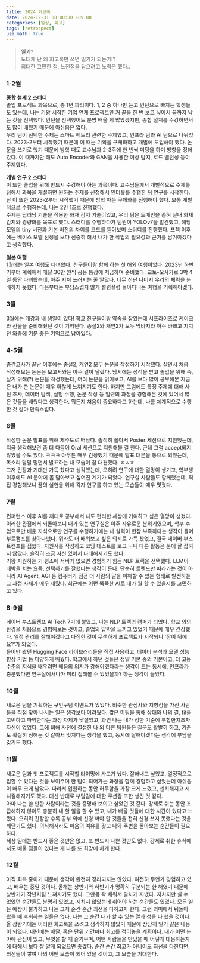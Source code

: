 ```yaml
---
title: 2024 회고록
date: 2024-12-31 00:00:00 +09:00
categories: [일상, 회고]
tags: [retrospect]
use_math: true
---
```

> **일기**?  
도대체 난 왜 회고록만 쓰면 일기가 되는가!?  
최대한 고민한 점, 느낀점을 담으려고 노력은 했다..

### 1-2월
**종합 설계 2 스터디**  
졸업 프로젝트 과목으로, 총 1년 짜리이다. 1, 2 중 하나만 듣고 인턴으로 빠지는 학생들도 있는데, 나는 기왕 시작한 기업 연계 프로젝트인 거 끝을 한 번 보고 싶어서 끝까지 남는 것을 선택했다. 인턴을 선택했어도 분명 배울 게 많았겠지만, 종합 설계를 수강하면서도 많이 배웠기 때문에 아쉬움은 없다.  
우리 팀이 선택한 주제는 스마트 팩토리 관련한 주제였고, 인프라 팀과 AI 팀으로 나뉘었다. 2023-2부터 시작했기 때문에 이 때는 기획을 구체화하고 개발에 도입해야 했다. 논문을 쓰기로 했기 때문에 방학 때도 교수님과 2-3주에 한 번씩 미팅을 하며 방향을 정해갔다. 이 때까지만 해도 Auto Encoder와 GAN을 사용한 이상 탐지, 로드 밸런싱 등이 주제였다.

**개별 연구 2 스터디**  
이 또한 졸업을 위해 반드시 수강해야 하는 과목이다. 교수님들께서 개별적으로 주제를 정해서 과목을 개설하면 원하는 주제를 신청해서 인터뷰를 수행한 뒤 연구를 시작한다. 난 이 또한 2023-2부터 시작했기 때문에 방학 때는 구체화를 진행해야 했다. 보통 개별적으로 수행하는데, 나는 2인 1조로 진행했다.  
주제는 딥러닝 기술을 적용한 화재 감지 기술이었고, 우리 팀은 도메인을 좁혀 실내 화재 감지와 경량화를 목표로 했다. 스터디를 수행하다가 팀원이 YOLOv7을 발견했고, 해당 모델의 tiny 버전과 기본 버전의 차이를 코드를 뜯어보며 스터디를 진행했다. 프젝 이후에는 베이스 모델 선정을 보다 신중히 해서 내가 한 작업의 필요성과 근거를 남겨야겠다고 생각했다.  

**일본 여행**  
1월에는 일본 여행도 다녀왔다. 친구들이랑 함께 하는 첫 해외 여행이었다. 2023년 하반기부터 계획해서 매달 30만 원씩 공용 통장에 저금하며 준비했다. 교토-오사카로 3박 4일 동안 다녀왔는데, 아주 지쳐 쓰러지는 줄 알았다. 너무 신난 나머지 우리의 체력을 분배하지 못했다. 다음부터는 부담스럽지 않게 설렁설렁 돌아다니는 여행을 기획해야겠다.

### 3월
3월에는 개강과 내 생일이 있다! 학교 친구들이랑 약속을 잡았는데 서프라이즈로 케이크와 선물을 준비해줬던 것이 기억난다. 종설2와 개연2가 모두 막바지라 아주 바쁘고 지치던 와중에 기분 좋은 기억으로 남아있다.

### 4-5월
중간고사가 끝난 이후에는 종설2, 개연2 모두 논문을 작성하기 시작했다. 살면서 처음 작성해보는 논문은 보고서와는 아주 결이 달랐다. 당시에는 성적을 받고 졸업을 위해 즉, 살기 위해(?) 논문을 작성했는데, 여러 논문을 읽어보고, AI를 보다 많이 공부해본 지금은 내가 쓴 논문이 매우 하찮게 느껴지기도 한다. 하지만 그럼에도 특정 주제에 대해 사전 조사, 데이터 탐색, 실험 수행, 논문 작성 등 일련의 과정을 경험해본 것에 있어서 많은 것들을 배웠다고 생각한다. 뭐든지 처음이 중요하다고 하는데, 나름 체계적으로 수행한 것 같아 만족스럽다.

### 6월
작성한 논문 발표를 위해 제주도로 떠났다. 솔직히 쫄아서 Poster 세션으로 지원했는데, 지금 생각해보면 좀 더 다듬어 Oral 세션으로 지원해볼 걸 한다. 근데 그럼 accept되지 않았을 수도 있다. ㅋㅋㅋ 아무튼 매우 긴장했기 때문에 발표 대본을 통으로 외웠는데, 목소리 달달 떨면서 발표하는 내 모습이 참 대견했다. ㅎㅅㅎ  
그저 긴장과 기대만 가득 찼다고 생각했는데, 오히려 연구에 대한 열망이 생기고, 학부생 이후에도 AI 분야에 몸 담아보고 싶어진 계기가 되었다. 연구실 사람들도 함께했는데, 직접 경험해보니 꿈의 실현을 위해 각자 연구를 하고 있는 모습들이 매우 멋졌다.

### 7월
컨퍼런스 이후 AI를 제대로 공부해서 나도 편리한 세상에 기여하고 싶은 열망이 생겼다. 이러한 관점에서 되돌아보니 내가 있는 연구실은 아주 자유로운 분위기였으며, 학부 수업으로만 배운 지식으로만 연구를 수행하기에는 내 실력이 한참 부족하다는 생각이 들어 부트캠프를 찾아다녔다. 뭐라도 더 배워보고 싶은 의지로 가득 찼었고, 결국 네이버 부스트캠프를 접했다. 지원서를 작성하고 코딩 테스트를 보고 나니 다른 활동은 눈에 잘 잡히지 않았다. 솔직히 조금 자신 있어서 나태해지기도 했다.  
기왕 지원하는 거 평소에 서버가 없으면 경험하기 힘든 NLP 트랙을 선택했다. LLM이 대박을 치는 요즘, 선택하기를 잘했다는 생각이 든다. 단순히 트렌드만 따라가는 것이 아니라 AI Agent, AGI 등 컴퓨터가 점점 더 사람의 말을 이해할 수 있는 형태로 발전하는 그 과정 자체가 매우 재밌다. 최근에는 이런 똑똑한 AI로 내가 뭘 할 수 있을지를 고민하고 있다.

### 8-9월
네이버 부스트캠프 AI Tech 7기에 붙었고, 나는 NLP 트랙의 캠퍼가 되었다. 학교 외의 환경을 처음으로 경험해보는 것이고, 졸업의 압박을 느끼고 있었기 때문에 매우 긴장했다. 일정 관리를 잘해야겠다고 다짐한 것이 무색하게 프로젝트가 시작되니 '잠이 뭐에요?'가 되었다.  
들어만 봤던 Hugging Face 라이브러리들을 직접 사용하고, 데이터 분석과 모델 성능 향상 기법 등 다양하게 배웠다. 학교에서 하던 것들은 정말 기본 중의 기본이고, 더 고등 수준의 지식을 배우려면 배움의 의지가 강해야겠다라는 생각이 드는 동시에, 인프라가 충분했다면 연구실에서나마 미리 접해볼 수 있었을까? 하는 생각이 들었다.

### 10월
새로운 팀을 기획하는 구인구팀 이벤트가 있었다. 비슷한 관심사와 지향점을 가진 사람들을 직접 찾아 나서는 일은 생각보다 어려웠다. 짧은 미팅을 통해 상대와 나의 결, fit을 고민하고 파악한다는 과정 자체가 낯설었고, 과연 나는 내가 정한 기준에 부합한지조차 자신이 없었다. 그에 비해 사전에 결성한 나 외 다른 팀원들은 질문도 활발히 하고, 기준도 확실히 정해둔 것 같아서 멋지다는 생각을 했고, 동시에 잘해야겠다는 생각에 부담을 갖기도 했다.

### 11월
새로운 팀과 첫 프로젝트를 시작할 타이밍에 사고가 났다. 잘해내고 싶었고, 열정적으로 임할 수 있다는 것을 보여주며 한 팀이 되어가는 과정을 함께 경험하고 싶었는데 아쉬움이 매우 크게 남았다. 따라서 입원하는 동안 허무함을 가장 크게 느꼈고, 센치해지고 시니컬해지기도 했다. 대신 반대로 부담감에 대한 쿠션감 또한 생긴 것 같다.  
아마 나는 쓸 만한 사람이라는 것을 증명해 보이고 싶었던 것 같다. 강제로 쉬는 동안 조급해하지 않아도 충분히 내 할 일을 할 수 있고, 내가 배울 것들에 대한 시간이 있다고 느꼈다. 오히려 긴장할 수록 공부 외에 신경 써야 할 것들을 전혀 신경 쓰지 못했다는 것을 깨닫기도 했다. 의식해서라도 마음의 여유를 갖고 나와 주변을 돌아보는 순간들이 필요하다.  
세상 일에는 반드시 좋은 것만은 없고, 또 반드시 나쁜 것만도 없다. 강제로 취한 휴식에서도 배울 점들이 있다는 게 나를 또 희망에 차게 한다.  

### 12월
아직 회복 중이기 때문에 생각이 완전히 정리되지는 않았다. 여전히 무언가 경험하고 있고, 배우는 중일 것이다. 올해는 상반기와 하반기가 명확히 구분되는 한 해였기 때문에 상반기가 작년처럼 느껴지기도 했다. 그만큼 꽉 채워서 알차게 지냈다. 지치지만 쉴 수 없었던 순간들도 분명히 있었고, 지치지 않았는데 쉬어야 하는 순간들도 있었다. 모든 일은 예상이 불가하고 나는 그저 순간 순간 최선을 다하고자 한다. 그런 의미에서 뒤돌아 봤을 때 후회하는 일들은 없다. 나는 그 순간 내가 할 수 있는 열과 성을 다 했을 것이다.  
올 상반기에는 이러한 회고록을 쓰려고 생각하지 않았기 때문에 상당히 일기 같은 내용이 되었다. 내년에는 매달, 혹은 단위 기간마다 회고를 적어놓을 계획이다. 내가 어떤 분야에 관심이 있고, 무엇을 할 때 즐거우며, 어떤 사람들을 만났을 때 어떻게 대응하는지에 대해서 보다 잘 알게 되었으면 좋겠다. 순간 순간 최고가 아니어도 최선을 다한다면, 최선들이 쌓여 나의 어떤 모습이 되어 있을 것이고, 그 모습을 기대한다.